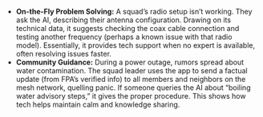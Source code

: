 - **On-the-Fly Problem Solving:** A squad’s radio setup isn’t working. They ask the AI, describing their antenna configuration. Drawing on its technical data, it suggests checking the coax cable connection and testing another frequency (perhaps a known issue with that radio model). Essentially, it provides tech support when no expert is available, often resolving issues faster.  
- **Community Guidance:** During a power outage, rumors spread about water contamination. The squad leader uses the app to send a factual update (from FPA’s verified info) to all members and neighbors on the mesh network, quelling panic. If someone queries the AI about “boiling water advisory steps,” it gives the proper procedure. This shows how tech helps maintain calm and knowledge sharing.